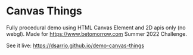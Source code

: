 # Canvas Things

Fully procedural demo using HTML Canvas Element and 2D apis only (no webgl). Made for https://www.betomorrow.com Summer 2022 Challenge.

See it live: https://dsarrio.github.io/demo-canvas-things
